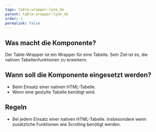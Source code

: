 ```yaml
---
tags: table-wrapper-lyne_de
parent: table-wrapper-lyne_de
order: 1
permalink: false
---
```


## Was macht die Komponente?
Der Table-Wrapper ist ein Wrapper für eine Tabelle. Sein Ziel ist es, die nativen Tabellenfunktionen zu erweitern.

## Wann soll die Komponente eingesetzt werden?
* Beim Einsatz einer nativen HTML-Tabelle.
* Wenn eine gestylte Tabelle benötigt wird.

## Regeln
* Bei jedem Einsatz einer nativen HTML-Tabelle. Insbesondere wenn zusätzliche Funktionen wie Scrolling benötigt werden.
 
